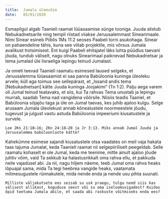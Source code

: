 ```yaml
---
title:  Jumala ülemvõim
date:   05/01/2020
---
```


Esmapilgul algab Taanieli raamat lüüasaamise sünge tooniga. Juuda alistub Nebukadnetsarile ning templi riistad viiakse Jeruusalemmast Sinearimaale. Nimi Sinear esineb Piiblis 1Ms 11:2 seoses Paabeli torni asukohaga. Sinear on pahaendeline tähis, kuna see viitab projektile, mis võrsus Jumala avalikust trotsimisest. Ent kuigi Paabeli ehitajatel läks luhta püüdlus taevani jõuda, tundub väliselt, nagu olnuks Sinearimaal paiknevad Nebukadnetsar ja tema jumalad üle Iisraeliga lepingu teinud Jumalast.

Ja ometi teevad Taanieli raamatu esimesed laused selgeks, et Jeruusalemma lüüasaamist ei saa panna Babüloonia kuninga üleoleku arvele; küll aga toimus see sellepärast, et „Issand andis tema [Nebukadnetsari] kätte Juuda kuninga Joojakimi“ (Tn 1:2). Palju aega varem oli Jumal teinud teatavaks, et siis, kui Ta rahvas Tema unustab ja lepingu murrab, saadab Tema nad vangidena võõrsile. Niisiis teadis Taaniel, et Babüloonia sõjajõu taga ja üle on Jumal taevas, kes juhib ajaloo kulgu. Selge arusaam Jumala üleolekust annab kõnealustele noormeestele jõudu, tugevust ja julgust vastu astuda Babüloonia impeeriumi kiusatustele ja survele.

`Loe 2Kn 21:10–16; 2Kn 24:18–20 ja Jr 3:13. Miks annab Jumal Juuda ja Jeruusalemma babüloonlaste kätte?`

Kahekümne esimese sajandi kiusatustele otsa vaadates on meil vaja hakata taas tajuma Jumalat, keda Taanieli raamat nii selgepiiriliselt peegeldab. Selle raamatu kohaselt ei ole Jumal, keda me teenime, mitte ainult ajaloo jõude juhtiv võim, vaid Ta sekkub ka halastusrikkalt oma rahva ellu, et pakkuda neile vajadusel abi. Ja nii, nagu hiljem näeme, teeb Jumal oma rahva heaks lõpuajal sama, mida Ta tegi heebrea vangide heaks, vaatamata mitmesugustele rünnakutele, mida nende enda ja nende usu pihta suunati.

`Milliste väljakutsete ees seisab su usk praegu, tulgu need siis kas välisest allikast, koguduse seest või su oma iseloomuvigadest? Kuidas õpid toetuma Jumala abile, et saada abi raskuste võitmiseks enda ees?`
